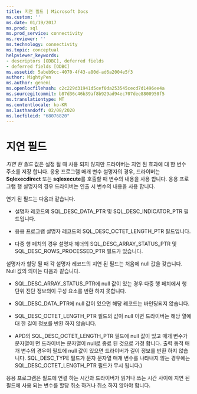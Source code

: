 ```yaml
---
title: 지연 필드 | Microsoft Docs
ms.custom: ''
ms.date: 01/19/2017
ms.prod: sql
ms.prod_service: connectivity
ms.reviewer: ''
ms.technology: connectivity
ms.topic: conceptual
helpviewer_keywords:
- descriptors [ODBC], deferred fields
- deferred fields [ODBC]
ms.assetid: 5abeb9cc-4070-4f43-a80d-ad6a2004e5f3
author: MightyPen
ms.author: genemi
ms.openlocfilehash: c2c229d31941d5cef0da253545cecd7d1496ee4a
ms.sourcegitcommit: b87d36c46b39af8b929ad94ec707dee8800950f5
ms.translationtype: MT
ms.contentlocale: ko-KR
ms.lasthandoff: 02/08/2020
ms.locfileid: "68076820"
---
```

# <a name="deferred-fields"></a>지연 필드
*지연 된 필드* 값은 설정 될 때 사용 되지 않지만 드라이버는 지연 된 효과에 대 한 변수 주소를 저장 합니다. 응용 프로그램 매개 변수 설명자의 경우, 드라이버는 **Sqlexecdirect** 또는 **sqlexecute**를 호출할 때 변수의 내용을 사용 합니다. 응용 프로그램 행 설명자의 경우 드라이버는 인출 시 변수의 내용을 사용 합니다.  
  
 연기 된 필드는 다음과 같습니다.  
  
-   설명자 레코드의 SQL_DESC_DATA_PTR 및 SQL_DESC_INDICATOR_PTR 필드입니다.  
  
-   응용 프로그램 설명자 레코드의 SQL_DESC_OCTET_LENGTH_PTR 필드입니다.  
  
-   다중 행 페치의 경우 설명자 헤더의 SQL_DESC_ARRAY_STATUS_PTR 및 SQL_DESC_ROWS_PROCESSED_PTR 필드가 있습니다.  
  
 설명자가 할당 될 때 각 설명자 레코드의 지연 된 필드는 처음에 null 값을 갖습니다. Null 값의 의미는 다음과 같습니다.  
  
-   SQL_DESC_ARRAY_STATUS_PTR에 null 값이 있는 경우 다중 행 페치에서 행 단위 진단 정보의이 구성 요소를 반환 하지 못합니다.  
  
-   SQL_DESC_DATA_PTR에 null 값이 있으면 해당 레코드는 바인딩되지 않습니다.  
  
-   SQL_DESC_OCTET_LENGTH_PTR 필드의 값이 null 이면 드라이버는 해당 열에 대 한 길이 정보를 반환 하지 않습니다.  
  
-   APD의 SQL_DESC_OCTET_LENGTH_PTR 필드에 null 값이 있고 매개 변수가 문자열이 면 드라이버는 문자열이 null로 종료 된 것으로 가정 합니다. 출력 동적 매개 변수의 경우이 필드에 null 값이 있으면 드라이버가 길이 정보를 반환 하지 않습니다. SQL_DESC_TYPE 필드가 문자 문자열 매개 변수를 나타내지 않는 경우에는 SQL_DESC_OCTET_LENGTH_PTR 필드가 무시 됩니다.)  
  
 응용 프로그램은 필드에 연결 하는 시간과 드라이버가 읽거나 쓰는 시간 사이에 지연 된 필드에 사용 되는 변수를 할당 취소 하거나 취소 하지 않아야 합니다.
